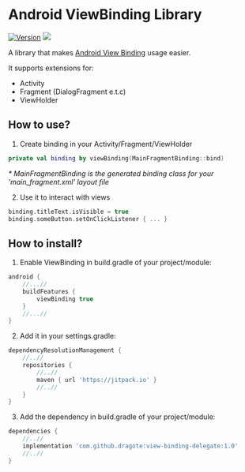 # Android ViewBinding Library 
[![Version](https://img.shields.io/badge/version-1.0-green)](https://github.com/Dragote/view-binding-delegate/releases/tag/1.0) [![](https://img.shields.io/badge/Made%20by-%20Dragote-blue)](https://github.com/Dragote)

A library that
makes [Android View Binding](https://developer.android.com/topic/libraries/view-binding) usage
easier.

It supports extensions for:

* Activity
* Fragment (DialogFragment e.t.c)
* ViewHolder

## How to use?

1. Create binding in your Activity/Fragment/ViewHolder

```kotlin
private val binding by viewBinding(MainFragmentBinding::bind)
```

_* MainFragmentBinding is the generated binding class for your 'main_fragment.xml' layout file_

2. Use it to interact with views

```kotlin
binding.titleText.isVisible = true
binding.someButton.setOnClickListener { ... }
```

## How to install?

1. Enable ViewBinding in build.gradle of your project/module:

```groovy
android {
    //...//
    buildFeatures {
        viewBinding true
    }
    //...//
}
```

2. Add it in your settings.gradle:

```groovy
dependencyResolutionManagement {
    //..//
    repositories {
        //..//
        maven { url 'https://jitpack.io' }
        //..//
    }
}
```

3. Add the dependency in build.gradle of your project/module:

```groovy
dependencies {
    //..//
    implementation 'com.github.dragote:view-binding-delegate:1.0'
    //..//
}
```
